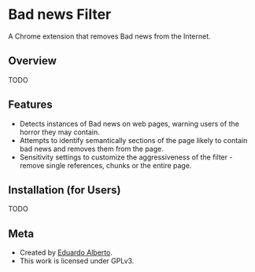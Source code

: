 Bad news Filter
================================
A Chrome extension that removes Bad news from the Internet.


Overview
--------------------------
TODO


Features
--------------------------

* Detects instances of Bad news on web pages, warning users of the horror they may contain.
* Attempts to identify semantically sections of the page likely to contain bad news and removes them from the page.
* Sensitivity settings to customize the aggressiveness of the filter - remove single references, chunks or the entire page.

Installation (for Users)
--------------------------
TODO


Meta
-------------------------

* Created by [Eduardo Alberto](https://www.linkedin.com/in/eduardoalberto).
* This work is licensed under GPLv3.
